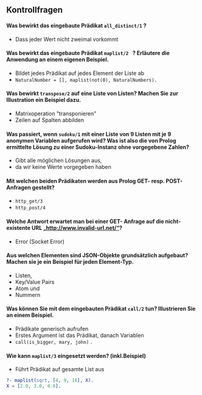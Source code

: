 ## Kontrollfragen

#### Was bewirkt das eingebaute Prädikat `all_distinct/1` ?

- Dass jeder Wert nicht zweimal vorkommt



#### Was bewirkt das eingebaute Prädikat `maplist/2 ` ? Erläutere die Anwendung an einem eigenen Beispiel.

- Bildet jedes Prädikat auf jedes Element der Liste ab
- `NaturalNumber = [], maplist(not(0), NaturalNumbers).` 



#### Was bewirkt `transpose/2` auf eine Liste von Listen? Machen Sie zur Illustration ein Beispiel dazu.

- Matrixoperation "transponieren"
- Zeilen auf Spalten abbilden



#### Was passiert, wenn `sudoku/1` mit einer Liste von 9 Listen mit je 9 anonymen Variablen aufgerufen wird? Was ist also die von Prolog ermittelte Lösung zu einer Sudoku-Instanz ohne vorgegebene Zahlen?

- Gibt alle möglichen Lösungen aus, 
- da wir keine Werte vorgegeben haben



#### Mit welchen beiden Prädikaten werden aus Prolog GET- resp. POST-Anfragen gestellt?

- `http_get/3`
- `http_post/4`



#### Welche Antwort erwartet man bei einer GET- Anfrage auf die nicht-existente URL „http://www.invalid-url.net/“?

- Error (Socket Error)



#### Aus welchen Elementen sind JSON-Objekte grundsätzlich aufgebaut? Machen sie je ein Beispiel für jeden Element-Typ.

- Listen,
- Key/Value Pairs
- Atom und 
- Nummern



#### Was können Sie mit dem eingebauten Prädikat `call/2` tun? Illustrieren Sie an einem Beispiel.

- Prädikate generisch aufrufen
- Erstes Argument ist das Prädikat, danach Variablen
- `call(is_bigger, mary, john)` .



#### Wie kann `maplist/3` eingesetzt werden? (inkl.Beispiel)

- Führt Prädikat auf gesamte List aus

```erlang
?- maplist(sqrt, [4, 9, 16], X).
X = [2.0, 3.0, 4.0].
```





